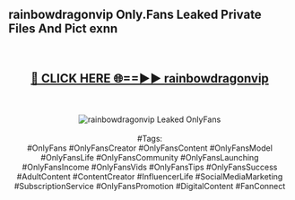 <h2>rainbowdragonvip Only.Fans Leaked Private Files And Pict exnn</h2>
<br>
<div align="center">
<h2><a href="https://mediafiles.top/rainbowdragonvip" rel="nofollow">🔴 CLICK HERE 🌐==►► rainbowdragonvip</a></h2>
<br>
<br>
<a href="https://mediafiles.top/rainbowdragonvip" rel="nofollow" data-target="animated-image.originalLink"><img src="https://i.ibb.co.com/WyWwxjT/player-gif2.gif" alt="rainbowdragonvip Leaked OnlyFans" style="max-width: 100%; display: inline-block;" data-target="animated-image.originalImage"></a>
<br><br>
#Tags:
<br>
#OnlyFans #OnlyFansCreator #OnlyFansContent #OnlyFansModel #OnlyFansLife #OnlyFansCommunity #OnlyFansLaunching #OnlyFansIncome #OnlyFansVids #OnlyFansTips #OnlyFansSuccess #AdultContent #ContentCreator #InfluencerLife #SocialMediaMarketing #SubscriptionService #OnlyFansPromotion #DigitalContent #FanConnect
</div>
<br>